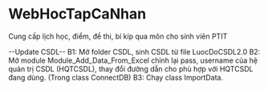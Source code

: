 # WebHocTapCaNhan
Cung cấp lịch học, điểm, đề thi, bí kíp qua môn cho sinh viên PTIT

--Update CSDL--
B1: Mở folder CSDL, sinh CSDL từ file LuocDoCSDL2.0
B2: Mở module Module_Add_Data_From_Excel chỉnh lại pass, username của hệ quản trị CSDL (HQTCSDL), thay đổi đường dẫn cho phù hợp với HQTCSDL đang dùng. (Trong class ConnectDB)
B3: Chạy class ImportData.

